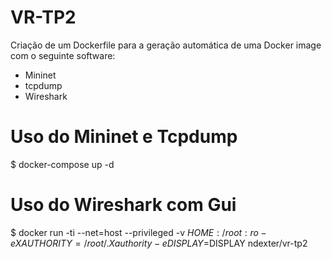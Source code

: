 # VR-TP2

Criação de um Dockerfile para a geração automática de uma Docker image com o seguinte software:

- Mininet
- tcpdump
- Wireshark



# Uso do Mininet e Tcpdump

$ docker-compose up -d




# Uso do Wireshark com Gui

$ docker run -ti --net=host --privileged -v $HOME:/root:ro -e XAUTHORITY=/root/.Xauthority -e DISPLAY=$DISPLAY ndexter/vr-tp2
